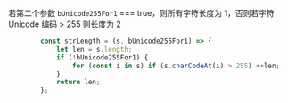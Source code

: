 若第二个参数 `bUnicode255For1` === true，则所有字符长度为 1，否则若字符 Unicode 编码 > 255 则长度为 2

```js
		const strLength = (s, bUnicode255For1) => {
            let len = s.length;
            if (!bUnicode255For1) {
                for (const i in s) if (s.charCodeAt(i) > 255) ++len;
            }
            return len;
        };
```